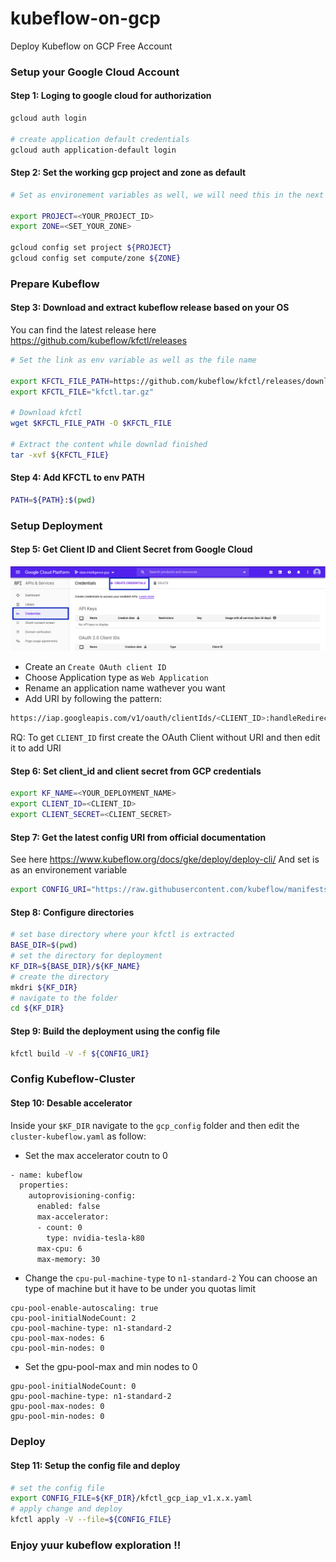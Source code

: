 # kubeflow-on-gcp
Deploy Kubeflow on GCP Free Account 

### Setup your Google Cloud Account

#### Step 1: Loging to google cloud for authorization
```bash
gcloud auth login

# create application default credentials
gcloud auth application-default login 
```
#### Step 2: Set the working gcp project and zone as default
```bash
# Set as environement variables as well, we will need this in the next steps

export PROJECT=<YOUR_PROJECT_ID>
export ZONE=<SET_YOUR_ZONE>

gcloud config set project ${PROJECT}
gcloud config set compute/zone ${ZONE}
```
### Prepare Kubeflow
#### Step 3: Download and extract kubeflow release based on your OS 
You can find the latest release here https://github.com/kubeflow/kfctl/releases

```bash
# Set the link as env variable as well as the file name

export KFCTL_FILE_PATH=https://github.com/kubeflow/kfctl/releases/download/v1.0.1/kfctl_v1.0.1-0-gf3edb9b_linux.tar.gz
export KFCTL_FILE="kfctl.tar.gz"

# Download kfctl
wget $KFCTL_FILE_PATH -O $KFCTL_FILE

# Extract the content while downlad finished
tar -xvf ${KFCTL_FILE}
```
#### Step 4: Add KFCTL to env PATH
```bash
PATH=${PATH}:$(pwd)
```
### Setup Deployment
#### Step 5: Get Client ID and Client Secret from Google Cloud 
![Screenshot](api_service_credentials.png)

- Create an ```Create OAuth client ID```
- Choose Application type as ```Web Application```
- Rename an application name wathever you want
- Add URI by following the pattern: 

```bash 
https://iap.googleapis.com/v1/oauth/clientIds/<CLIENT_ID>:handleRedirect 
```
  
  RQ: To get ```CLIENT_ID``` first create the OAuth Client without URI and then edit it to add URI
 
 #### Step 6: Set client_id and client secret from GCP credentials 
```bash 
export KF_NAME=<YOUR_DEPLOYMENT_NAME> 
export CLIENT_ID=<CLIENT_ID>
export CLIENT_SECRET=<CLIENT_SECRET>
```
#### Step 7: Get the latest config URI from official documentation
See here https://www.kubeflow.org/docs/gke/deploy/deploy-cli/
And set is as an environement variable
```bash
export CONFIG_URI="https://raw.githubusercontent.com/kubeflow/manifests/v1.0-branch/kfdef/kfctl_gcp_iap.v1.0.2.yaml"
```
#### Step 8: Configure directories
```bash
# set base directory where your kfctl is extracted
BASE_DIR=$(pwd)
# set the directory for deployment 
KF_DIR=${BASE_DIR}/${KF_NAME}
# create the directory 
mkdri ${KF_DIR}
# navigate to the folder 
cd ${KF_DIR}
```
#### Step 9: Build the deployment using the config file
```bash
kfctl build -V -f ${CONFIG_URI}
```

### Config Kubeflow-Cluster
#### Step 10: Desable accelerator
Inside your ```$KF_DIR``` navigate to the ```gcp_config``` folder and then edit the ```cluster-kubeflow.yaml``` as follow:
- Set the max accelerator coutn to 0
```bash
- name: kubeflow
  properties:
    autoprovisioning-config:
      enabled: false
      max-accelerator:
      - count: 0
        type: nvidia-tesla-k80
      max-cpu: 6
      max-memory: 30
```
- Change the  ```cpu-pul-machine-type``` to ``` n1-standard-2 ```
You can choose an type of machine but it have to be under you quotas limit
```
cpu-pool-enable-autoscaling: true
cpu-pool-initialNodeCount: 2
cpu-pool-machine-type: n1-standard-2
cpu-pool-max-nodes: 6
cpu-pool-min-nodes: 0
```
- Set the gpu-pool-max and min nodes to 0
```
gpu-pool-initialNodeCount: 0
gpu-pool-machine-type: n1-standard-2
gpu-pool-max-nodes: 0
gpu-pool-min-nodes: 0
```
### Deploy 
#### Step 11: Setup the config file and deploy
```bash
# set the config file
export CONFIG_FILE=${KF_DIR}/kfctl_gcp_iap_v1.x.x.yaml
# apply change and deploy 
kfctl apply -V --file=${CONFIG_FILE}
```
### Enjoy yuur kubeflow exploration !!
